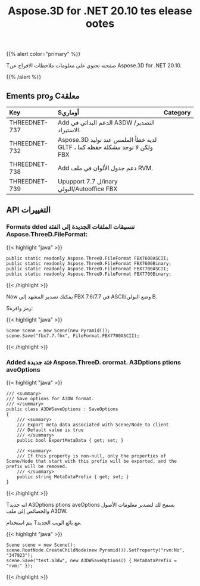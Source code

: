 ﻿---
title: Aspose.3D for .NET 20.10 tes elease ootes
type: docs
weight: 7
url: /ar/net/aspose-3d-for-net-20-10-release-notes/
---
{{% alert color="primary" %}}

Tصفحته تحتوي على معلومات ملاحظات الافراج عن Aspose.3D for .NET 20.10.

{{% /alert %}}
## **Ements proو Cمعلقة**

|**Key**|**Sأوماري**|**Category**|
|:- |:- |:- |
|THREEDNET-737 |Add الدعم البدائي في A3DW التصدير/الاستيراد.|
|THREEDNET-732 |Aspose.3D لديه خطأ الملمس عند توليد GLTF ، ولكن لا توجد مشكلة حفظه كما FBX|
|THREEDNET-738 |Add دعم جدول الألوان في ملف RVM.|
|THREEDNET-739 |Upupport ل 7.7/inary البولي/Autooffice FBX|

## API التغييرات ##

### Formats dded تنسيقات الملفات الجديدة إلى الفئة Aspose.ThreeD.FileFormat:

{{< highlight "java" >}}

    public static readonly Aspose.ThreeD.FileFormat FBX7600ASCII;
    public static readonly Aspose.ThreeD.FileFormat FBX7600Binary;
    public static readonly Aspose.ThreeD.FileFormat FBX7700ASCII;
    public static readonly Aspose.ThreeD.FileFormat FBX7700Binary;

{{< /highlight >}}

Now يمكنك تصدير المشهد إلى FBX 7.6/7.7 في ASCII/وضع البولي B.

Sرمز وافرة:

{{< highlight "java" >}}

    Scene scene = new Scene(new Pyramid());
    scene.Save("fbx7.7.fbx", FileFormat.FBX7700ASCII);

{{< /highlight >}}


### Added فئة جديدة Aspose.ThreeD. orormat. A3Dptions ptions aveOptions

{{< highlight "java" >}}

    /// <summary>
    /// Save options for A3DW format.
    /// </summary>
    public class A3DWSaveOptions : SaveOptions
    {
        /// <summary>
        /// Export meta data associated with Scene/Node to client
        /// Default value is true
        /// </summary>
        public bool ExportMetaData { get; set; }

        /// <summary>
        /// If this property is non-null, only the properties of Scene/Node that start with this prefix will be exported, and the prefix will be removed.
        /// </summary>
        public string MetaDataPrefix { get; set; }
    }

{{< /highlight >}}

Tانه جديد A3Dptions ptions aveOptions يسمح لك لتصدير معلومات الأصول والخصائص إلى ملف A3DW.

يتم استخدام Tمع بائع الويب الجديد.

{{< highlight "java" >}}

    Scene scene = new Scene();
    scene.RootNode.CreateChildNode(new Pyramid()).SetProperty("rvm:No", "347923");
    scene.Save("test.a3dw", new A3DWSaveOptions() { MetaDataPrefix = "rvm:" });

{{< /highlight >}}
